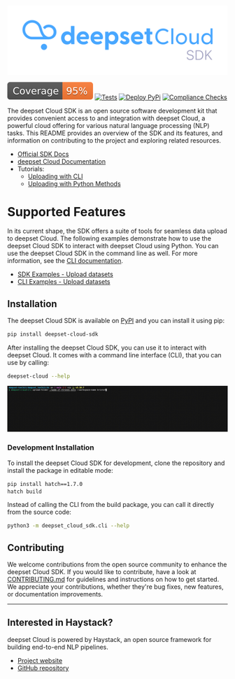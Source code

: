 <p align="center">
  <a href="https://cloud.deepset.ai/"><img src="/assets/logo.png"  alt="deepset Cloud SDK"></a>
</p>

[![Coverage badge](https://github.com/deepset-ai/deepset-cloud-sdk/raw/python-coverage-comment-action-data/badge.svg)](https://github.com/deepset-ai/deepset-cloud-sdk/tree/python-coverage-comment-action-data)
[![Tests](https://github.com/deepset-ai/deepset-cloud-sdk/actions/workflows/continuous-integration.yml/badge.svg)](https://github.com/deepset-ai/deepset-cloud-sdk/actions/workflows/continuous-integration.yml)
[![Deploy PyPi](https://github.com/deepset-ai/deepset-cloud-sdk/actions/workflows/deploy-prod.yml/badge.svg)](https://github.com/deepset-ai/deepset-cloud-sdk/actions/workflows/deploy-prod.yml)
[![Compliance Checks](https://github.com/deepset-ai/deepset-cloud-sdk/actions/workflows/compliance.yml/badge.svg)](https://github.com/deepset-ai/deepset-cloud-sdk/actions/workflows/compliance.yml)

The deepset Cloud SDK is an open source software development kit that provides convenient access to and integration with deepset Cloud, a powerful cloud offering for various natural language processing (NLP) tasks.
This README provides an overview of the SDK and its features, and information on contributing to the project and exploring related resources.

- [Official SDK Docs](https://sdk.cloud.deepset.ai)
- [deepset Cloud Documentation](https://docs.cloud.deepset.ai/)
- Tutorials: 
    - [Uploading with CLI](https://docs.cloud.deepset.ai/docs/tutorial-uploading-files-with-cli) 
    - [Uploading with Python Methods](https://docs.cloud.deepset.ai/docs/tutorial-uploading-files-with-python-methods)

# Supported Features

In its current shape, the SDK offers a suite of tools for seamless data upload to deepset Cloud. 
The following examples demonstrate how to use the deepset Cloud SDK to interact with deepset Cloud using Python.
You can use the deepset Cloud SDK in the command line as well. For more information, see the [CLI documentation](docs/examples/cli/README.md).

-   [SDK Examples - Upload datasets](/docs/examples/sdk/upload.py)
-   [CLI Examples - Upload datasets](/docs/examples/cli/README.md)

## Installation
The deepset Cloud SDK is available on [PyPI](https://pypi.org/project/deepset-cloud-sdk/) and you can install it using pip:
```bash
pip install deepset-cloud-sdk
```

After installing the deepset Cloud SDK, you can use it to interact with deepset Cloud. It comes with a command line interface (CLI), that you can use by calling:
```bash
deepset-cloud --help
```

<p align="center">
  <a href="https://cloud.deepset.ai/"><img src="/assets/cli.gif"  alt="deepset Cloud CLI"></a>
</p>

### Development Installation
To install the deepset Cloud SDK for development, clone the repository and install the package in editable mode:
```bash
pip install hatch==1.7.0
hatch build
```

Instead of calling the CLI from the build package, you can call it directly from the source code:
```bash
python3 -m deepset_cloud_sdk.cli --help
```

## Contributing
We welcome contributions from the open source community to enhance the deepset Cloud SDK. If you would like to contribute, have a look at [CONTRIBUTING.md](CONTRIBUTING.md) for guidelines and instructions on how to get started.
We appreciate your contributions, whether they're bug fixes, new features, or documentation improvements.


---

## Interested in Haystack?
deepset Cloud is powered by Haystack, an open source framework for building end-to-end NLP pipelines.

 -    [Project website](https://haystack.deepset.ai/)
 -    [GitHub repository](https://github.com/deepset-ai/haystack)
